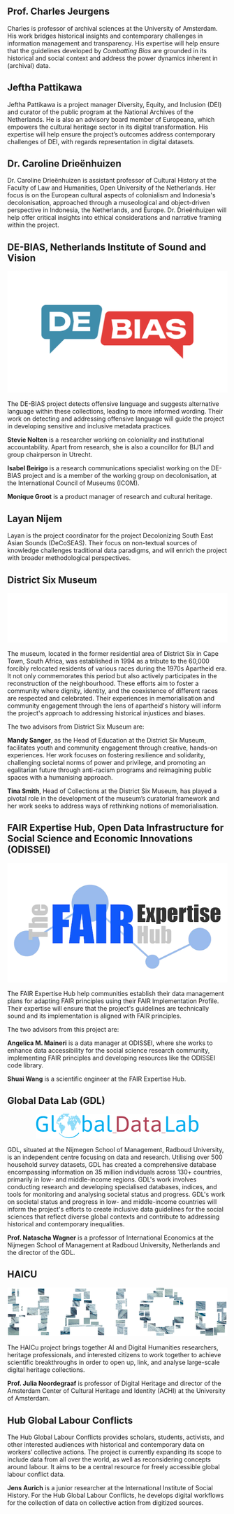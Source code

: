 
## Prof. Charles Jeurgens

Charles is professor of archival sciences at the University of Amsterdam. His work bridges historical insights and contemporary challenges in information management and transparency. His expertise will help ensure that the guidelines developed by _Combatting Bias_ are grounded in its historical and social context and address the power dynamics inherent in (archival) data. 

## Jeftha Pattikawa

Jeftha Pattikawa is a project manager Diversity, Equity, and Inclusion (DEI) and curator of the public program at the National Archives of the Netherlands. He is also an advisory board member of Europeana, which empowers the cultural heritage sector in its digital transformation. His expertise will help ensure the project’s outcomes address contemporary challenges of DEI, with regards representation in digital datasets. 

## Dr. Caroline Drieënhuizen

Dr. Caroline Drieënhuizen is assistant professor of Cultural History at the Faculty of Law and Humanities, Open University of the Netherlands. Her focus is on the European cultural aspects of colonialism and Indonesia's decolonisation, approached through a museological and object-driven perspective in Indonesia, the Netherlands, and Europe. Dr. Drieënhuizen will help offer critical insights into ethical considerations and narrative framing within the project.

## DE-BIAS, Netherlands Institute of Sound and Vision

<div style="text-align: center;">
<img src="/static/img/debias_mainlogo.png" alt="DE-BIAS project logo" class="responsive-image">
</div>

The DE-BIAS project detects offensive language and suggests alternative language within these collections, leading to more informed wording. Their work on detecting and addressing offensive language will guide the project in developing sensitive and inclusive metadata practices.

**Stevie Nolten** is a researcher working on coloniality and institutional accountability. Apart from research, she is also a councillor for BIJ1 and group chairperson in Utrecht.

**Isabel Beirigo** is a research communications specialist working on the DE-BIAS project and is a member of the working group on decolonisation, at the International Council of Museums (ICOM).

**Monique Groot** is a product manager of research and cultural heritage. 

## Layan Nijem

Layan is the project coordinator for the project Decolonizing South East Asian Sounds (DeCoSEAS). Their focus on non-textual sources of knowledge challenges traditional data paradigms, and will enrich the project with broader methodological perspectives. 

## District Six Museum

<div style="text-align: center;">
<img src="/static/img/District-Six_logo.png" alt="District Six museum logo" class="responsive-image">
</div>

The museum, located in the former residential area of District Six in Cape Town, South Africa, was established in 1994 as a tribute to the 60,000 forcibly relocated residents of various races during the 1970s Apartheid era. It not only commemorates this period but also actively participates in the reconstruction of the neighbourhood. These efforts aim to foster a community where dignity, identity, and the coexistence of different races are respected and celebrated. Their experiences in memorialisation and community engagement through the lens of apartheid's history will inform the project's approach to addressing historical injustices and biases.

The two advisors from District Six Museum are:

**Mandy Sanger**, as the Head of Education at the District Six Museum, facilitates youth and community engagement through creative, hands-on experiences. Her work focuses on fostering resilience and solidarity, challenging societal norms of power and privilege, and promoting an egalitarian future through anti-racism programs and reimagining public spaces with a humanising approach.

**Tina Smith**, Head of Collections at the District Six Museum, has played a pivotal role in the development of the museum’s curatorial framework and her work seeks to address ways of rethinking notions of memorialisation.

## FAIR Expertise Hub, Open Data Infrastructure for Social Science and Economic Innovations (ODISSEI)

<div style="text-align: center;">
<img src="/static/img/FAIR_expert_logo.png" alt="FAIR expertise hub log" class="responsive-image">
</div>

The FAIR Expertise Hub help communities establish their data management plans for adapting FAIR principles using their FAIR Implementation Profile. Their expertise will ensure that the project's guidelines are technically sound and its implementation is aligned with FAIR principles.

The two advisors from this project are:

**Angelica M. Maineri** is a data manager at ODISSEI, where she works to enhance data accessibility for the social science research community, implementing FAIR principles and developing resources like the ODISSEI code library.

**Shuai Wang** is a scientific engineer at the FAIR Expertise Hub.

## Global Data Lab (GDL)

<div style="text-align: center;">
<img src="/static/img/logo_gdl.svg" alt="GDL project logo" class="responsive-image">
</div>

GDL, situated at the Nijmegen School of Management, Radboud University, is an independent centre focusing on data and research. Utilising over 500 household survey datasets, GDL has created a comprehensive database encompassing information on 35 million individuals across 130+ countries, primarily in low- and middle-income regions. GDL's work involves conducting research and developing specialised databases, indices, and tools for monitoring and analysing societal status and progress. GDL's work on societal status and progress in low- and middle-income countries will inform the project's efforts to create inclusive data guidelines for the social sciences that reflect diverse global contexts and contribute to addressing historical and contemporary inequalities.

**Prof. Natascha Wagner** is a professor of International Economics at the Nijmegen School of Management at Radboud University, Netherlands and the director of the GDL. 

## HAICU

<div style="text-align: center;">
<img src="/static/img/haicu-logo-retina.png" alt="HAICu project logo" class="responsive-image">
</div>

The HAICu project brings together AI and Digital Humanities researchers, heritage professionals, and interested citizens to work together to achieve scientific breakthroughs in order to open up, link, and analyse large-scale digital heritage collections. 

**Prof. Julia Noordegraaf** is professor of Digital Heritage and director of the Amsterdam Center of Cultural Heritage and Identity (ACHI) at the University of Amsterdam. 

## Hub Global Labour Conflicts 
The Hub Global Labour Conflicts provides scholars, students, activists, and other interested audiences with historical and contemporary data on workers’ collective actions. The project is currently expanding its scope to include data from all over the world, as well as reconsidering concepts around labour. It aims to be a central resource for freely accessible global labour conflict data.

**Jens Aurich** is a junior researcher at the International Institute of Social History. For the Hub Global Labour Conflicts, he develops digital workflows for the collection of data on collective action from digitized sources.

